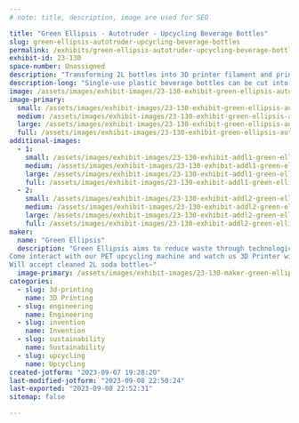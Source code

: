 ```yaml
---
# note: title, description, image are used for SEO

title: "Green Ellipsis - Autotruder - Upcycling Beverage Bottles"
slug: green-ellipsis-autotruder-upcycling-beverage-bottles
permalink: /exhibits/green-ellipsis-autotruder-upcycling-beverage-bottles/
exhibit-id: 23-130
space-number: Unassigned
description: "Transforming 2L bottles into 3D printer filament and printing anything you can think of!"
description-long: "Single-use plastic beverage bottles can be cut into long strips to be pulled through a heated die the same diameter of 3D printer filament. This not only recycles the bottle, but up-cycles it. We will exhibit the current state of the art, which is mostly a manual process whose resulting filament isn’t economically competitive. We envision an automated pultrusion process that accepts unwashed 2-liter bottles and produces quality filament with zero waste products. This is a multi-stage process, including bottle washing, bottle preparation, bottle cutting, strip pultrusion, filament winding, filament splicing, filament packaging and byproduct processing. Every stage is a candidate for automation."
image: /assets/images/exhibit-images/23-130-exhibit-green-ellipsis-autotruder-upcycling-beverage-bottles-image-50439681-large.JPG
image-primary: 
  small: /assets/images/exhibit-images/23-130-exhibit-green-ellipsis-autotruder-upcycling-beverage-bottles-image-50439681-small.JPG
  medium: /assets/images/exhibit-images/23-130-exhibit-green-ellipsis-autotruder-upcycling-beverage-bottles-image-50439681-medium.JPG
  large: /assets/images/exhibit-images/23-130-exhibit-green-ellipsis-autotruder-upcycling-beverage-bottles-image-50439681-large.JPG
  full: /assets/images/exhibit-images/23-130-exhibit-green-ellipsis-autotruder-upcycling-beverage-bottles-image-50439681-full.JPG
additional-images: 
  - 1:
    small: /assets/images/exhibit-images/23-130-exhibit-addl1-green-ellipsis-autotruder-upcycling-beverage-bottles-image-6483441-2-small.JPG
    medium: /assets/images/exhibit-images/23-130-exhibit-addl1-green-ellipsis-autotruder-upcycling-beverage-bottles-image-6483441-2-medium.JPG
    large: /assets/images/exhibit-images/23-130-exhibit-addl1-green-ellipsis-autotruder-upcycling-beverage-bottles-image-6483441-2-large.JPG
    full: /assets/images/exhibit-images/23-130-exhibit-addl1-green-ellipsis-autotruder-upcycling-beverage-bottles-image-6483441-2-full.JPG
  - 2:
    small: /assets/images/exhibit-images/23-130-exhibit-addl2-green-ellipsis-autotruder-upcycling-beverage-bottles-image-6483441-small.JPG
    medium: /assets/images/exhibit-images/23-130-exhibit-addl2-green-ellipsis-autotruder-upcycling-beverage-bottles-image-6483441-medium.JPG
    large: /assets/images/exhibit-images/23-130-exhibit-addl2-green-ellipsis-autotruder-upcycling-beverage-bottles-image-6483441-large.JPG
    full: /assets/images/exhibit-images/23-130-exhibit-addl2-green-ellipsis-autotruder-upcycling-beverage-bottles-image-6483441-full.JPG
maker: 
  name: "Green Ellipsis"
  description: "Green Ellipsis aims to reduce waste through technological innovation.
Come interact with our PET upcycling machine and watch us 3D Printer with your waste!
Will accept cleaned 2L soda bottles~"
  image-primary: /assets/images/exhibit-images/23-130-maker-green-ellipsis-autotruder-upcycling-beverage-bottles-logo-autotrude-medium.png
categories: 
  - slug: 3d-printing
    name: 3D Printing
  - slug: engineering
    name: Engineering
  - slug: invention
    name: Invention
  - slug: sustainability
    name: Sustainability
  - slug: upcycling
    name: Upcycling
created-jotform: "2023-09-07 19:28:20"
last-modified-jotform: "2023-09-08 22:50:24"
last-exported: "2023-09-08 22:52:31"
sitemap: false

---
```

